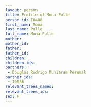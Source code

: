 ```yaml
---
layout: person
title: Profile of Mona Pulle
person_id: I0488
first_name: Mona
last_name: Pulle
full_name: Mona Pulle
mother: 
mother_id: 
father: 
father_id: 
children:
children_ids:
partners:
 - Douglas Rodrigo Muniaram Perumal
partner_ids:
 - I0086
relevant_trees_names:
relevant_trees_ids:
sex: F
---
```


